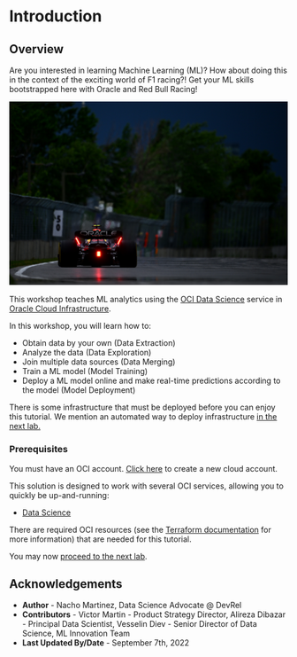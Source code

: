 # Introduction

## Overview

Are you interested in learning Machine Learning (ML)?  How about doing this in the context of the exciting world of F1 racing?!  Get your ML skills bootstrapped here with Oracle and Red Bull Racing!

![Red Bull F1 Race Car](./images/redbull_car.jpg)

This workshop teaches ML analytics using the [OCI Data Science](https://docs.oracle.com/en-us/iaas/data-science/using/data-science.htm) service in [Oracle Cloud Infrastructure](https://cloud.oracle.com/).

In this workshop, you will learn how to:
- Obtain data by your own (Data Extraction)
- Analyze the data (Data Exploration)
- Join multiple data sources (Data Merging)
- Train a ML model (Model Training)
- Deploy a ML model online and make real-time predictions according to the model (Model Deployment)


There is some infrastructure that must be deployed before you can enjoy this tutorial. We mention an automated way to deploy infrastructure [in the next lab.](#next)


### Prerequisites

You must have an OCI account. [Click here](https://www.oracle.com/cloud/free/?source=:ow:o:s:nav::DevoGetStarted&intcmp=:ow:o:s:nav::DevoGetStarted) to create a new cloud account.

This solution is designed to work with several OCI services, allowing you to quickly be up-and-running:
* [Data Science](https://docs.oracle.com/en-us/iaas/data-science/using/data-science.htm)

There are required OCI resources (see the [Terraform documentation](./terraform/README.md) for more information) that are needed for this tutorial.

You may now [proceed to the next lab](#next).


## Acknowledgements

* **Author** - Nacho Martinez, Data Science Advocate @ DevRel
* **Contributors** - Victor Martin - Product Strategy Director, Alireza Dibazar - Principal Data Scientist, Vesselin Diev - Senior Director of Data Science, ML Innovation Team
* **Last Updated By/Date** - September 7th, 2022
